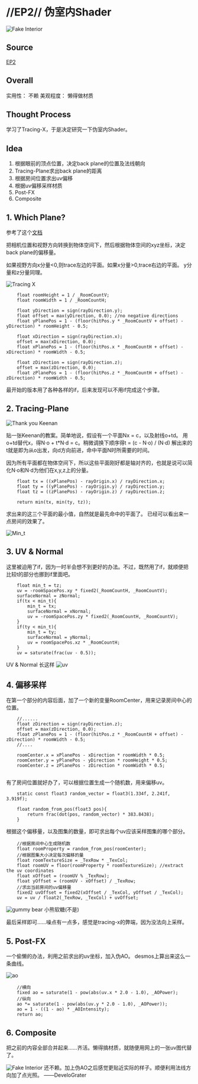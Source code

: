 # //EP2// 伪室内Shader
![Fake Interior](./Blog/EP2/interior.gif)
## Source
[EP2](https://github.com/Alligrater/Shader-Practice/tree/main/Assets/EPS/EP2)
## Overall
实用性： 不赖
美观程度： 懒得做材质

## Thought Process

学习了Tracing-X，于是决定研究一下伪室内Shader。

## Idea
1. 根据眼前的顶点位置，决定back plane的位置及法线朝向
2. Tracing-Plane求出back plane的距离
3. 根据房间位置求出uv偏移
4. 根据uv偏移采样材质
5. Post-FX
6. Composite

## 1. Which Plane?

参考了这个[文档](https://www.proun-game.com/Oogst3D/CODING/InteriorMapping/InteriorMapping.pdf)

把相机位置和视野方向转换到物体空间下，然后根据物体空间的xyz坐标，决定back plane的偏移量。

如果视野方向x分量<0,则trace左边的平面。如果x分量>0,trace右边的平面。
y分量和z分量同理。

![Tracing X](./Blog/EP2/trace-plane.png)


```
	float roomHeight = 1 / _RoomCountV;
	float roomWidth = 1 / _RoomCountH;

	float yDirection = sign(rayDirection.y);
	float offset = max(yDirection, 0.0); //no negative directions
	float yPlanePos = 1 - (floor(hitPos.y * _RoomCountV + offset) - yDirection) * roomHeight - 0.5;

	float xDirection = sign(rayDirection.x);
	offset = max(xDirection, 0.0);
	float xPlanePos = 1 - (floor(hitPos.x * _RoomCountH + offset) - xDirection) * roomWidth - 0.5;

	float zDirection = sign(rayDirection.z);
	offset = max(zDirection, 0.0);
	float zPlanePos = 1 - (floor(hitPos.z * _RoomCountH + offset) - zDirection) * roomWidth - 0.5;

```

最开始的版本用了各种各样的if，后来发现可以不用if完成这个步骤。

## 2. Tracing-Plane
![Thank you Keenan](./Blog/EP2/slide21.jpg)

贴一张Keenan的教案。简单地说，假设有一个平面Nx = c，以及射线o+td。
用o+td替代x，得N·o + t*N·d = c。稍微调换下顺序得t = (c - N·o) / (N·d)
解出来的t就是即为从o出发，向d方向前进，命中平面N时所需要的时间。

因为所有平面都在物体空间下，所以这些平面刚好都是轴对齐的，也就是说可以简化N·o和N·d为他们在x,y,z上的分量。

```
	float tx = ((xPlanePos) - rayOrigin.x) / rayDirection.x;
	float ty = ((yPlanePos) - rayOrigin.y) / rayDirection.y;
	float tz = ((zPlanePos) - rayOrigin.z) / rayDirection.z;

	return min(tx, min(ty, tz));

```
求出来的这三个平面的最小值，自然就是最先命中的平面了。
已经可以看出来一点房间的效果了。

![Min_t](./Blog/EP2/hit_t.png)

## 3. UV & Normal

这里被迫用了if，因为一时半会想不到更好的办法。不过，既然用了if，就顺便把比较t的部分也挪到if里面吧。

```
	float min_t = tz;
	uv = -roomSpacePos.xy * fixed2(_RoomCountH, _RoomCountV);
	surfaceNormal = zNormal;
	if(tx < min_t){
		min_t = tx;
		surfaceNormal = xNormal;
		uv = -roomSpacePos.zy * fixed2(_RoomCountH, _RoomCountV);
	}
	if(ty < min_t){
		min_t = ty;
		surfaceNormal = yNormal;
		uv = roomSpacePos.xz * _RoomCountH;
	}
	uv = saturate(frac(uv - 0.5));

```
UV & Normal 长这样
![uv](./Blog/EP2/uvnormal.png)

## 4. 偏移采样
在第一个部分的内容后面，加了一个新的变量RoomCenter，用来记录房间中心的位置。

```
	//......
	float zDirection = sign(rayDirection.z);
	offset = max(zDirection, 0.0);
	float zPlanePos = 1 - (floor(hitPos.z * _RoomCountH + offset) - zDirection) * roomWidth - 0.5;
	//....

	roomCenter.x = xPlanePos - xDirection * roomWidth * 0.5;
	roomCenter.y = yPlanePos - yDirection * roomHeight * 0.5;
	roomCenter.z = zPlanePos - zDirection * roomWidth * 0.5;
	
```

有了房间位置就好办了，可以根据位置生成一个随机数，用来偏移uv。
```
	static const float3 random_vector = float3(1.334f, 2.241f, 3.919f);

	float random_from_pos(float3 pos){
		return frac(dot(pos, random_vector) * 383.8438);
	}
```

根据这个偏移量，以及图集的数量，即可求出每个uv应该采样图集的哪个部分。

```
	//根据房间中心生成随机数
	float roomProperty = random_from_pos(roomCenter);
	//根据图集大小决定每次偏移的量
	float roomTextureSize = _TexRow * _TexCol;
	float roomUV = floor(roomProperty * roomTextureSize); //extract the uv coordinates
	float xOffset = (roomUV % _TexRow);
	float yOffset = (roomUV - xOffset) / _TexRow;
	//求出当前房间的uv偏移量
	fixed2 uvOffset = fixed2(xOffset / _TexCol, yOffset / _TexCol);
	uv = uv / float2(_TexRow, _TexCol) + uvOffset;

```

![gummy bear](./Blog/EP2/offsetteduv.png)
小熊软糖(不是)

最后采样即可……噪点有一点多，感觉是tracing-x的弊端，因为没法向上采样。

## 5. Post-FX
一个偷懒的办法，利用之前求出的uv坐标，加入伪AO。
desmos上算出来这么一条曲线。

![ao](./Blog/EP2/ao.png)
```
	//横向
	fixed ao = saturate(1 - pow(abs(uv.x * 2.0 - 1.0), _AOPower);
	//纵向
	ao *= saturate(1 - pow(abs(uv.y * 2.0 - 1.0), _AOPower));
	ao = 1 - ((1 - ao) * _AOIntensity);
	return ao;
```
## 6. Composite
把之前的内容全部合并起来……齐活。懒得搞材质，就随便用网上的一张uv图代替了。

![Fake Interior](./Blog/EP2/interior.gif)
还不赖。加上伪AO之后感觉更贴近实际的样子。顺便利用法线方向加了点光照。
——DeveloGrater
